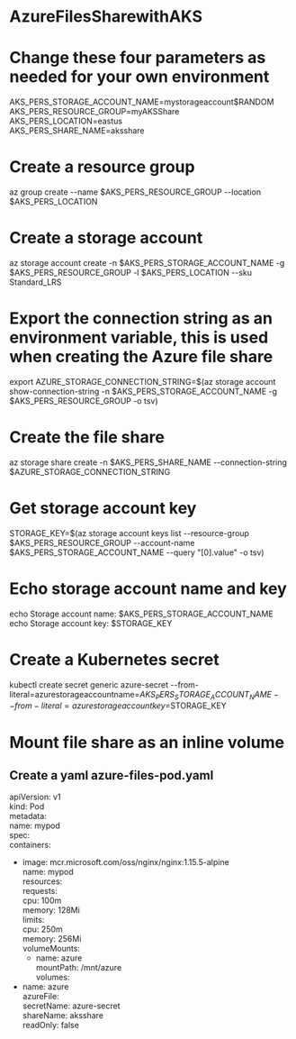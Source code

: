 # AzureFilesSharewithAKS
# Change these four parameters as needed for your own environment
AKS_PERS_STORAGE_ACCOUNT_NAME=mystorageaccount$RANDOM  
AKS_PERS_RESOURCE_GROUP=myAKSShare  
AKS_PERS_LOCATION=eastus  
AKS_PERS_SHARE_NAME=aksshare  

# Create a resource group
az group create --name $AKS_PERS_RESOURCE_GROUP --location $AKS_PERS_LOCATION

# Create a storage account
az storage account create -n $AKS_PERS_STORAGE_ACCOUNT_NAME -g $AKS_PERS_RESOURCE_GROUP -l $AKS_PERS_LOCATION --sku Standard_LRS

# Export the connection string as an environment variable, this is used when creating the Azure file share
export AZURE_STORAGE_CONNECTION_STRING=$(az storage account show-connection-string -n $AKS_PERS_STORAGE_ACCOUNT_NAME -g $AKS_PERS_RESOURCE_GROUP -o tsv)

# Create the file share
az storage share create -n $AKS_PERS_SHARE_NAME --connection-string $AZURE_STORAGE_CONNECTION_STRING

# Get storage account key
STORAGE_KEY=$(az storage account keys list --resource-group $AKS_PERS_RESOURCE_GROUP --account-name $AKS_PERS_STORAGE_ACCOUNT_NAME --query "[0].value" -o tsv)

# Echo storage account name and key
echo Storage account name: $AKS_PERS_STORAGE_ACCOUNT_NAME  
echo Storage account key: $STORAGE_KEY

# Create a Kubernetes secret
kubectl create secret generic azure-secret --from-literal=azurestorageaccountname=$AKS_PERS_STORAGE_ACCOUNT_NAME --from-literal=azurestorageaccountkey=$STORAGE_KEY

# Mount file share as an inline volume
## Create a yaml azure-files-pod.yaml
apiVersion: v1  
kind: Pod  
metadata:  
  name: mypod  
spec:  
  containers:  
  - image: mcr.microsoft.com/oss/nginx/nginx:1.15.5-alpine  
    name: mypod  
    resources:  
      requests:  
        cpu: 100m  
        memory: 128Mi  
      limits:  
        cpu: 250m  
        memory: 256Mi  
    volumeMounts:  
      - name: azure  
        mountPath: /mnt/azure  
  volumes:  
  - name: azure  
    azureFile:  
      secretName: azure-secret  
      shareName: aksshare  
      readOnly: false  

